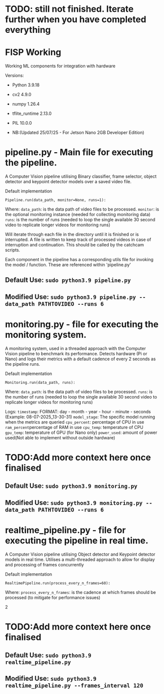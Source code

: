 # TODO: still not finished. Iterate further when you have completed everything

# FISP Working

Working ML components for integration with hardware

Versions:
- Python 			3.9.18
- cv2 				4.9.0
- numpy 			1.26.4
- tflite_runtime	2.13.0
- PIL 				10.0.0

- NB:(Updated 25/07/25 - For Jetson Nano 2GB Developer Edition)

# pipeline.py - Main file for executing the pipeline.

A Computer Vision pipeline utilising Binary classifier, frame selector, object detector and keypoint detector models over a saved video file.

Default implementation

    Pipeline.run(data_path, monitor=None, runs=1):

Where:
    `data_path`: is the data path of video files to be processed. 
    `monitor`: is the optional monitoring instance (needed for collecting monitoring data)
    `runs`: is the number of runs (needed to loop the single available 30 second video to replicate longer videos for monitoring runs)

Will iterate through each file in the directory until it is finished or is interrupted. 
A file is written to keep track of processed videos in case of interruption and continuation.
This should be called by the catchcam scripts.

Each component in the pipeline has a corresponding utils file for invoking the model / function. 
These are referenced within 'pipeline.py'

## Default Use: `sudo python3.9 pipeline.py`
## Modified Use: `sudo python3.9 pipeline.py --data_path PATHTOVIDEO --runs 6`


# monitoring.py - file for executing the monitoring system.

A monitoring system, used in a threaded approach with the Computer Vision pipeline to benchmark its performance.
Detects hardware (Pi or Nano) and logs their metrics with a default cadence of every 2 seconds as the pipeline runs.

Default implementation

    Monitoring.run(data_path, runs):

Where:
    `data_path`: is the data path of video files to be processed.
    `runs`: is the number of runs (needed to loop the single available 30 second video to replicate longer videos for monitoring runs)

Logs:
    `timestamp`: FORMAT: day - month - year - hour - minute - seconds (Example: 08-07-2025_13-30-31)
    `model_stage`: The specific model running when the metrics are queried 
    `cpu_percent`: percentage of CPU in use
    `ram_percent`percentage of RAM in use
    `cpu_temp`: temperature of CPU
    `gpu_temp`: temperature of GPU (for Nano only)
    `power_used`: amount of power used(Not able to implement without outside hardware)

# TODO:Add more context here once finalised


## Default Use: `sudo python3.9 monitoring.py`
## Modified Use: `sudo python3.9 monitoring.py --data_path PATHTOVIDEO --runs 6`





# realtime_pipeline.py - file for executing the pipeline in real time.

A Computer Vision pipeline utilising Object detector and Keypoint detector models in real time.
Utilises a multi-threaded approach to allow for display and processing of frames concurrently

Default implementation

    RealtimePipeline.run(process_every_n_frames=60):

Where:
    `process_every_n_frames`: is the cadence at which frames should be processed (to mitigate for performance issues)

 2
# TODO:Add more context here once finalised


## Default Use: `sudo python3.9 realtime_pipeline.py`
## Modified Use: `sudo python3.9 realtime_pipeline.py --frames_interval 120`